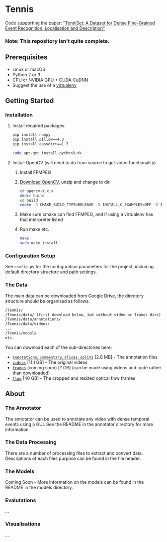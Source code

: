 # Tennis
Code supporting the paper: ["TenniSet: A Dataset for Dense Fine-Grained Event Recognition, Localisation and Description"](http://hf.id.au/papers/DICTA17_Tennis.pdf)

### Note: This repository isn't quite complete.
## Prerequisites
- Linux or macOS
- Python 2 or 3
- CPU or NVIDIA GPU + CUDA CuDNN
- Suggest the use of a [virtualenv](http://www.pythonforbeginners.com/basics/how-to-use-python-virtualenv)

## Getting Started
### Installation
1. Install required packages:
    ```bash
    pip install numpy
    pip install pillow==4.3
    pip install easydict==1.7
    
    sudo apt-get install python3-tk
    ```

2. Install OpenCV (will need to do from source to get video functionality)
    1. Install FFMPEG
    
    2. [Download OpenCV](https://github.com/opencv/opencv/archive/3.3.1.zip), unzip and change to dir. 
        ```bash
        cd opencv-X.x.x
        mkdir build
        cd build
        cmake -D CMAKE_BUILD_TYPE=RELEASE -D INSTALL_C_EXAMPLES=OFF -D INSTALL_PYTHON_EXAMPLES=ON -D BUILD_EXAMPLES=OFF -D PYTHON_DEFAULT_EXECUTABLE=~/virtualenvs/tennis-ve/bin/python3 ..

        ```
    3. Make sure cmake can find FFMPEG, and if using a virtualenv has that interpreter listed

    4. Run make etc.
        ```bash
        make
        sudo make install
        ```
        
### Configuration Setup
See `config.py` for the configuration parameters for the project, including default directory structure and path settings.

### The Data
The main data can be downloaded from Google Drive, the directory structure should be organised as follows:
```bash
/Tennis/
/Tennis/data/ (first download below, but without video or frames dirs)
/Tennis/data/annotations/
/Tennis/data/videos/
...
/Tennis/models
etc.
```

You can download each of the sub-directories here:
- [``annotations``, ``commentary``, ``slices``, ``splits``](https://drive.google.com/open?id=1g8D2rS-6O9L0G540VlLeSe2iBj6S_hpA) \[2.8 MB\] - The annotation files
- [``videos``](https://drive.google.com/open?id=1O55GYUC93vIerrRQDxfI_e6ECoAVy03j) \[11.1 GB\] - The original videos
- [``frames``]() (coming soon) \[? GB\] (can be made using videos and code rather than downloaded)
- [``flow``](https://drive.google.com/open?id=1d587RcqnGSk4A5Tze7UpWMGgjHCvD5nx) \[40 GB\] - The cropped and resized optical flow frames


## About
### The Annotator
The annotator can be used to annotate any video with dense temporal events using a GUI. See the README in the annotator directory for more information.

### The Data Processing
There are a number of processing files to extract and convert data. Descriptions of each files purpose can be found in the file header.

### The Models
Coming Soon - More information on the models can be found in the README in the models directory.

### Evalutations
...

### Visualisations
...